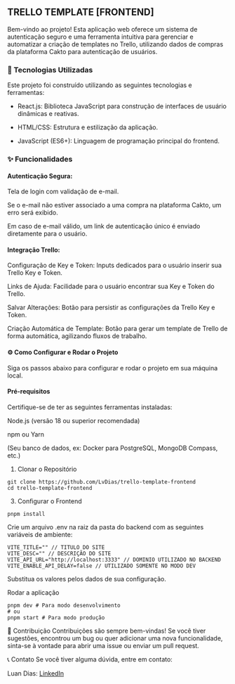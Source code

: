 ## TRELLO TEMPLATE [FRONTEND]

Bem-vindo ao projeto! Esta aplicação web oferece um sistema de autenticação seguro e uma ferramenta intuitiva para gerenciar e automatizar a criação de templates no Trello, utilizando dados de compras da plataforma Cakto para autenticação de usuários.

### 🚀 Tecnologias Utilizadas
Este projeto foi construído utilizando as seguintes tecnologias e ferramentas:

- React.js: Biblioteca JavaScript para construção de interfaces de usuário dinâmicas e reativas.

- HTML/CSS: Estrutura e estilização da aplicação.

- JavaScript (ES6+): Linguagem de programação principal do frontend.

### ✨ Funcionalidades

#### Autenticação Segura:

Tela de login com validação de e-mail.

Se o e-mail não estiver associado a uma compra na plataforma Cakto, um erro será exibido.

Em caso de e-mail válido, um link de autenticação único é enviado diretamente para o usuário.

#### Integração Trello:

Configuração de Key e Token: Inputs dedicados para o usuário inserir sua Trello Key e Token.

Links de Ajuda: Facilidade para o usuário encontrar sua Key e Token do Trello.

Salvar Alterações: Botão para persistir as configurações da Trello Key e Token.

Criação Automática de Template: Botão para gerar um template de Trello de forma automática, agilizando fluxos de trabalho.

#### ⚙️ Como Configurar e Rodar o Projeto
Siga os passos abaixo para configurar e rodar o projeto em sua máquina local.

#### Pré-requisitos
Certifique-se de ter as seguintes ferramentas instaladas:

Node.js (versão 18 ou superior recomendada)

npm ou Yarn

(Seu banco de dados, ex: Docker para PostgreSQL, MongoDB Compass, etc.)

1. Clonar o Repositório
```
git clone https://github.com/LvDias/trello-template-frontend
cd trello-template-frontend
```
3. Configurar o Frontend
```
pnpm install
```
Crie um arquivo .env na raiz da pasta do backend com as seguintes variáveis de ambiente:
```
VITE_TITLE="" // TITULO DO SITE
VITE_DESC="" // DESCRIÇÃO DO SITE
VITE_API_URL="http://localhost:3333" // DOMINIO UTILIZADO NO BACKEND
VITE_ENABLE_API_DELAY=false // UTILIZADO SOMENTE NO MODO DEV
```
Substitua os valores pelos dados de sua configuração.

Rodar a aplicação
```
pnpm dev # Para modo desenvolvimento
# ou
pnpm start # Para modo produção
```

🤝 Contribuição
Contribuições são sempre bem-vindas! Se você tiver sugestões, encontrou um bug ou quer adicionar uma nova funcionalidade, sinta-se à vontade para abrir uma issue ou enviar um pull request.

📞 Contato
Se você tiver alguma dúvida, entre em contato:

Luan Dias: [LinkedIn](https://www.linkedin.com/in/luan-dias-5a63091a2/)
